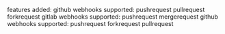 features added:
github webhooks supported:
pushrequest
pullrequest
forkrequest
gitlab webhooks supported:
pushrequest
mergerequest
github webhooks supported:
pushrequest
forkrequest
pullrequest
